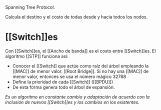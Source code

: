 Spanning Tree Protocol. 

Calcula el destino y el costo de todas desde y hacia todos los nodos. 


# [[Switch]]es

Con [[Switch]]es, el [[Ancho de banda]] es el costo entre [[Switch]]es. El algoritmo [[STP]] funciona así:
- Conocer el [[Switch]] que actúe como raíz del árbol empleando la [[MAC]] de menor valor. [[Root Bridge]]. Si no hay una [[MAC]] de menor valor, entonces se usa el número mágico 32768
- Define la prioridad de cada [[Switch]] ([[BPDU]])
- De esta forma genera todo el árbol de expansión.

*Es un algoritmo en constante cambio y adaptación de acuerdo con la inclusión de nuevos [[Switch]]es y los cambios en los existentes.*